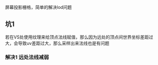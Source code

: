 屏幕投影栅格，简单的解决lod问题  
## 坑1
若在VS处使用纹理来给顶点法线赋值，那么因为远处的顶点间世界坐标差距过大，会导致uv差距过大，那么采样出来法线也是有问题
### 解决1 远处法线减弱